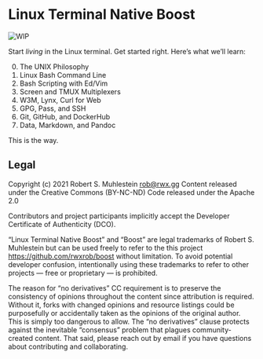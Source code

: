 # Linux Terminal Native Boost

![WIP](https://img.shields.io/badge/status-wip-red.svg)

Start *living* in the Linux terminal. Get started right. Here’s what
we’ll learn:

0.  The UNIX Philosophy
1.  Linux Bash Command Line
2.  Bash Scripting with Ed/Vim
3.  Screen and TMUX Multiplexers
4.  W3M, Lynx, Curl for Web
5.  GPG, Pass, and SSH
6.  Git, GitHub, and DockerHub
7.  Data, Markdown, and Pandoc

This is the way.

## Legal

Copyright (c) 2021 Robert S. Muhlestein rob@rwx.gg
Content released under the Creative Commons (BY-NC-ND)
Code released under the Apache 2.0

Contributors and project participants implicitly accept the Developer
Certificate of Authenticity (DCO).

“Linux Terminal Native Boost” and “Boost” are legal trademarks of Robert
S. Muhlestein but can be used freely to refer to the this project
https://github.com/rwxrob/boost without limitation. To avoid potential
developer confusion, intentionally using these trademarks to refer to
other projects — free or proprietary — is prohibited.

The reason for “no derivatives” CC requirement is to preserve the
consistency of opinions throughout the content since attribution is
required. Without it, forks with changed opinions and resource listings
could be purposefully or accidentally taken as the opinions of the
original author. This is simply too dangerous to allow. The “no
derivatives” clause protects against the inevitable “consensus” problem
that plagues community-created content. That said, please reach out by
email if you have questions about contributing and collaborating.

